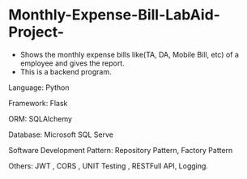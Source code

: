 # Monthly-Expense-Bill-LabAid-Project-
* Shows the monthly expense bills like(TA, DA, Mobile Bill, etc) of a employee and gives the report.
* This is a backend program.
  
Language: Python

Framework: Flask

ORM: SQLAlchemy

Database: Microsoft SQL Serve

Software Development Pattern: Repository Pattern, Factory Pattern

Others: JWT , CORS , UNIT Testing , RESTFull API, Logging.


